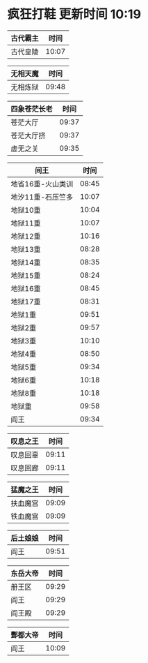 # 疯狂打鞋 更新时间 10:19

| 古代霸主   | 时间    |
|--------|-------|
| 古代皇陵 | 10:07 |

| 无相天魔   | 时间    |
|--------|-------|
| 无相炼狱 | 09:48 |

| 四象苍茫长老   | 时间    |
|--------|-------|
| 苍茫大厅 | 09:37 |
| 苍茫大厅挤 | 09:37 |
| 虚无之关 | 09:35 |

| 间王   | 时间    |
|--------|-------|
| 地省16重-火山类训 | 08:45 |
| 地汐11重-石压竺多 | 10:07 |
| 地狱10重 | 10:04 |
| 地狱11重 | 10:07 |
| 地狱12重 | 10:16 |
| 地狱13重 | 08:28 |
| 地狱14重 | 08:35 |
| 地狱15重 | 08:24 |
| 地狱16重 | 08:45 |
| 地狱17重 | 08:31 |
| 地狱1重 | 09:51 |
| 地狱2重 | 09:57 |
| 地狱3重 | 10:10 |
| 地狱4重 | 08:50 |
| 地狱5重 | 09:34 |
| 地狱6重 | 10:18 |
| 地狱8重 | 10:18 |
| 地狱重 | 09:58 |
| 阎王 | 09:34 |

| 叹息之王   | 时间    |
|--------|-------|
| 叹息回辜 | 09:11 |
| 叹息回廊 | 09:11 |

| 猛魔之王   | 时间    |
|--------|-------|
| 扶血魔宫 | 09:09 |
| 铁血魔宫 | 09:09 |

| 后土娘娘   | 时间    |
|--------|-------|
| 阎王 | 09:51 |

| 东岳大帝   | 时间    |
|--------|-------|
| 册王区 | 09:29 |
| 阎王 | 09:29 |
| 阎王殿 | 09:29 |

| 酆都大帝   | 时间    |
|--------|-------|
| 阎王 | 10:09 |